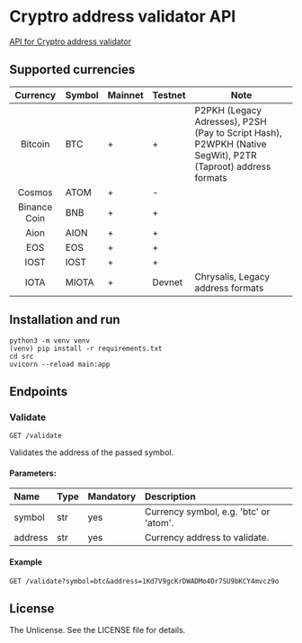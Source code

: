 # Cryptro address validator API
[API for Cryptro address validator](https://github.com/null-po1nter/crypto-address-validator)

## Supported currencies
| Currency      | Symbol | Mainnet | Testnet    | Note                                                                                                      |
|:-------------:| ------ | ------- | ---------- | ---------------------------------------------------------------------------------------------         |
| Bitcoin       | BTC    | +       | +          | P2PKH (Legacy Adresses), P2SH (Pay to Script Hash), P2WPKH (Native SegWit), P2TR (Taproot) address formats    |
| Cosmos        | ATOM   | +       | -          |                                                                                                       |
| Binance Coin  | BNB    | +       | +          |                                                                                                       |
| Aion          | AION   | +       | +          |                                                                                                       |
| EOS           | EOS    | +       | +          |                                                                                                       |
| IOST          | IOST   | +       | +          |                                                                                                       |
| IOTA          | MIOTA  | +       | Devnet     | Chrysalis, Legacy address formats                                                                                                                                                 |

## Installation and run
```
python3 -m venv venv
(venv) pip install -r requirements.txt
cd src
uvicorn --reload main:app
```

## Endpoints
### Validate
```
GET /validate
```
Validates the address of the passed symbol.

#### Parameters:
| Name    | Type | Mandatory | Description |
|:--------|:-----|:----------|:------------|
| symbol  | str  | yes       | Currency symbol, e.g. 'btc' or 'atom'. |
| address | str  | yes       | Currency address to validate. |


#### Example
```
GET /validate?symbol=btc&address=1Kd7V9gcKrDWADMo4Dr7SU9bKCY4mvcz9o
```


## License
The Unlicense. See the LICENSE file for details.

